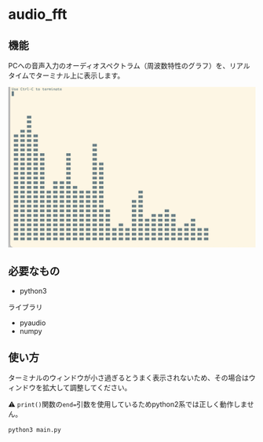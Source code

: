 # audio_fft

## 機能

PCへの音声入力のオーディオスペクトラム（周波数特性のグラフ）を、リアルタイムでターミナル上に表示します。

![スクリーンショット](screenshot.png)

## 必要なもの

- python3

ライブラリ

- pyaudio
- numpy

## 使い方

ターミナルのウィンドウが小さ過ぎるとうまく表示されないため、その場合はウィンドウを拡大して調整してください。

:warning: `print()`関数の`end=`引数を使用しているためpython2系では正しく動作しません。

```bash
python3 main.py
```